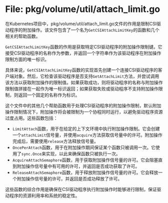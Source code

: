 # File: pkg/volume/util/attach_limit.go

在Kubernetes项目中，pkg/volume/util/attach_limit.go文件的作用是限制CSI驱动程序的附加操作。该文件包含了一个名为`GetCSIAttachLimitKey`的函数和几个相关的帮助函数。

`GetCSIAttachLimitKey`函数的作用是获取特定CSI驱动程序的附加操作限制键。它接受CSI驱动程序的名称作为参数，并返回一个字符串作为该驱动程序在附加操作限制方面的唯一标识。

具体来说，`GetCSIAttachLimitKey`函数的实现首先创建一个连接CSI驱动程序的客户端对象。然后，它检查该驱动程序是否支持`GetAttachLimit`方法，并尝试调用该方法以获取附加操作的限制值。如果获取成功，则将驱动程序的名称与附加操作限制值拼接在一起作为唯一标识返回；如果获取失败或驱动程序不支持附加操作限制，则返回一个固定的名称作为标识。

这个文件中的其他几个帮助函数用于处理CSI驱动程序的附加操作限制，默认附加操作限制情况下，附加操作将会被限制为一个协程同时运行，以避免驱动程序资源过度占用。这些函数包括：

- `LimitAttach`函数，用于在给定的上下文环境中执行附加操作限制。它会创建一个`attachLimit`信号量，并使用`acquire`方法获取信号量中的许可。附加操作完成后，需要使用`release`方法释放信号量。
- `OncePerAttach`函数，用于在附加操作期间保证某个函数只被调用一次。它使用了`sync.Once`来实现，以此来确保函数只被执行一次。
- `AcquireAttachSemaphore`函数，用于获取附加操作信号量的许可。它会阻塞直到附加操作信号量中有可用的许可，并返回是否成功获取了许可。
- `ReleaseAttachSemaphore`函数，用于释放附加操作信号量的许可。它会释放一个附加操作信号量的许可，并返回是否成功释放了许可。

这些函数的综合作用是确保在CSI驱动程序执行附加操作时能够进行限制，保证驱动程序的资源利用率和系统的稳定性。

